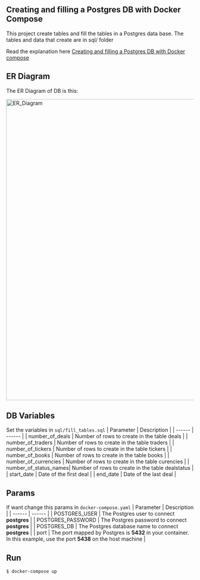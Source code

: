 ## Creating and filling a Postgres DB with Docker Compose

This project create tables and fill the tables in a Postgres data base. The tables and data that create are in sql/ folder

Read the explanation here [Creating and filling a Postgres DB with Docker compose](https://bp.com/interview)
## ER Diagram
The ER Diagram of DB is this:

<img width="809" alt="ER_Diagram" src="">

## DB Variables
Set the variables in `sql/fill_tables.sql`
| Parameter | Description |
| ------ | ------ |
| number_of_deals | Number of rows to create in the table deals |
| number_of_traders | Number of rows to create in the table traders |
| number_of_tickers | Number of rows to create in the table tickers |
| number_of_books | Number of rows to create in the table books |
| number_of_currencies | Number of rows to create in the table curencies |
| number_of_status_names| Number of rows to create in the table dealstatus |
| start_date | Date of the first deal |
| end_date | Date of the last deal |

## Params
If want change this params in `docker-compose.yaml`
| Parameter | Description |
| ------ | ------ |
| POSTGRES_USER | The Postgres user to connect **postgres** |
| POSTGRES_PASSWORD | The Postgres password to connect **postgres** |
| POSTGRES_DB | The Postgres database name to connect **postgres** |
| port | The port mapped by Postgres is **5432** in your container. In this example, use the port **5438** on the host machine |

## Run
```sh
$ docker-compose up
```

